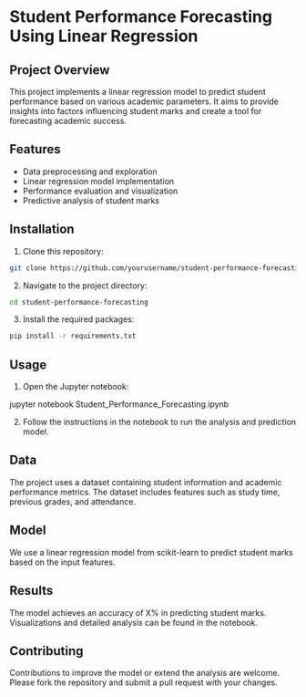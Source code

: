 # Student Performance Forecasting Using Linear Regression

## Project Overview
This project implements a linear regression model to predict student performance based on various academic parameters. It aims to provide insights into factors influencing student marks and create a tool for forecasting academic success.

## Features
- Data preprocessing and exploration
- Linear regression model implementation
- Performance evaluation and visualization
- Predictive analysis of student marks

## Installation
1. Clone this repository:

```bash
git clone https://github.com/yourusername/student-performance-forecasting.git
```

2. Navigate to the project directory:

```bash
cd student-performance-forecasting
```

3. Install the required packages:

```bash
pip install -r requirements.txt
```

## Usage
1. Open the Jupyter notebook:

jupyter notebook Student_Performance_Forecasting.ipynb

2. Follow the instructions in the notebook to run the analysis and prediction model.

## Data
The project uses a dataset containing student information and academic performance metrics. The dataset includes features such as study time, previous grades, and attendance.

## Model
We use a linear regression model from scikit-learn to predict student marks based on the input features.

## Results
The model achieves an accuracy of X% in predicting student marks. Visualizations and detailed analysis can be found in the notebook.

## Contributing
Contributions to improve the model or extend the analysis are welcome. Please fork the repository and submit a pull request with your changes.
